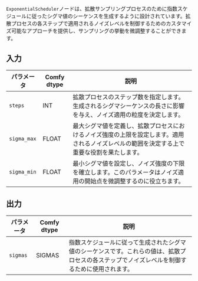 `ExponentialScheduler`ノードは、拡散サンプリングプロセスのために指数スケジュールに従ったシグマ値のシーケンスを生成するように設計されています。拡散プロセスの各ステップで適用されるノイズレベルを制御するためのカスタマイズ可能なアプローチを提供し、サンプリングの挙動を微調整することができます。

## 入力

| パラメータ   | Comfy dtype | 説明                                                                                   |
|-------------|-------------|---------------------------------------------------------------------------------------------|
| `steps`     | INT         | 拡散プロセスのステップ数を指定します。生成されるシグマシーケンスの長さに影響を与え、ノイズ適用の粒度を決定します。 |
| `sigma_max` | FLOAT       | 最大シグマ値を定義し、拡散プロセスにおけるノイズ強度の上限を設定します。適用されるノイズレベルの範囲を決定する上で重要な役割を果たします。 |
| `sigma_min` | FLOAT       | 最小シグマ値を設定し、ノイズ強度の下限を確立します。このパラメータはノイズ適用の開始点を微調整するのに役立ちます。 |

## 出力

| パラメータ | Comfy dtype | 説明                                                                                   |
|-----------|-------------|---------------------------------------------------------------------------------------------|
| `sigmas`  | SIGMAS      | 指数スケジュールに従って生成されたシグマ値のシーケンスです。これらの値は、拡散プロセスの各ステップでノイズレベルを制御するために使用されます。 |
